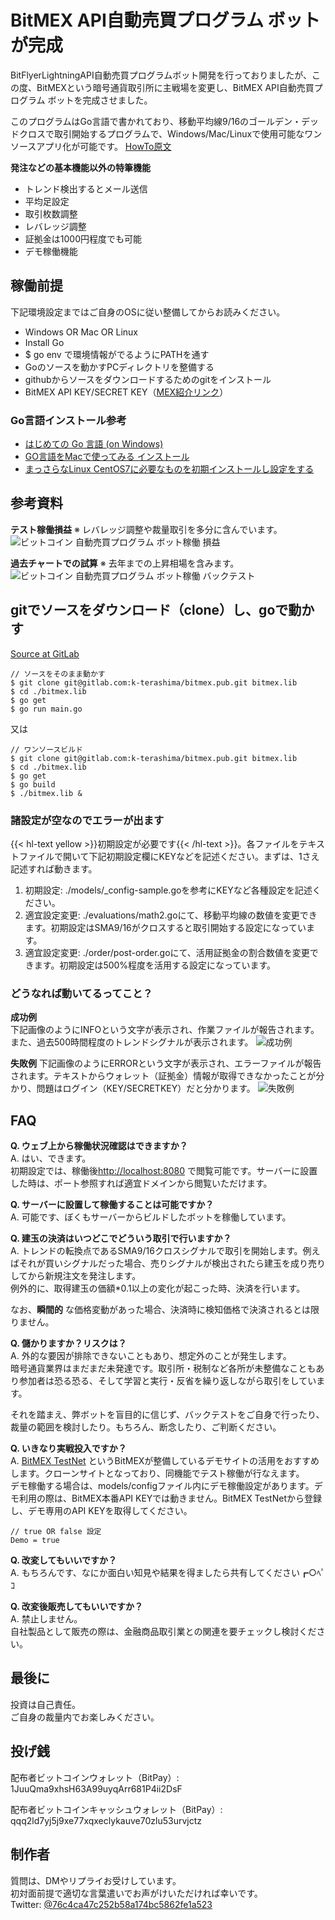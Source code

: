 # BitMEX API自動売買プログラム ボットが完成
BitFlyerLightningAPI自動売買プログラムボット開発を行っておりましたが、この度、BitMEXという暗号通貨取引所に主戦場を変更し、BitMEX API自動売買プログラム ボットを完成させました。

このプログラムはGo言語で書かれており、移動平均線9/16のゴールデン・デッドクロスで取引開始するプログラムで、Windows/Mac/Linuxで使用可能なワンソースアプリ化が可能です。
[HowTo原文](http://program.okitama.org/2018/03/2018-03-28_bitmex-api-auto-trade-howto/)

__発注などの基本機能以外の特筆機能__  
- トレンド検出するとメール送信  
- 平均足設定  
- 取引枚数調整  
- レバレッジ調整  
- 証拠金は1000円程度でも可能  
- デモ稼働機能  

<!-- toc -->
<!--more-->

## 稼働前提
下記環境設定まではご自身のOSに従い整備してからお読みください。

- Windows OR Mac OR Linux
- Install Go
- $ go env で環境情報がでるようにPATHを通す
- Goのソースを動かすPCディレクトリを整備する
- githubからソースをダウンロードするためのgitをインストール
- BitMEX API KEY/SECRET KEY（[MEX紹介リンク](https://www.bitmex.com/register/hwAUJG)）

### Go言語インストール参考
-  [はじめての Go 言語 (on Windows)](https://qiita.com/spiegel-im-spiegel/items/dca0df389df1470bdbfa)
- [GO言語をMacで使ってみる インストール](https://qiita.com/Noah0x00/items/63e024f9b5a27276401b)
-  [まっさらなLinux CentOS7に必要なものを初期インストールし設定をする](http://program.okitama.org/2018/01/2017-12-26_cent-os-install-nginx/)

## 参考資料
__テスト稼働損益__  ※ レバレッジ調整や裁量取引を多分に含んでいます。  
![ビットコイン 自動売買プログラム ボット稼働 損益](http://program.okitama.org/img/bitmex_pl.png)


__過去チャートでの試算__  ※ 去年までの上昇相場を含みます。  
![ビットコイン 自動売買プログラム ボット稼働 バックテスト](http://program.okitama.org/img/bitmex_trial.png)

## gitでソースをダウンロード（clone）し、goで動かす
[Source at GitLab](https://gitlab.com/k-terashima/bitmex.pub)

```
// ソースをそのまま動かす
$ git clone git@gitlab.com:k-terashima/bitmex.pub.git bitmex.lib
$ cd ./bitmex.lib
$ go get
$ go run main.go
```

又は

```
// ワンソースビルド
$ git clone git@gitlab.com:k-terashima/bitmex.pub.git bitmex.lib
$ cd ./bitmex.lib
$ go get
$ go build
$ ./bitmex.lib &
```

### 諸設定が空なのでエラーが出ます
{{< hl-text yellow >}}初期設定が必要です{{< /hl-text >}}。各ファイルをテキストファイルで開いて下記初期設定欄にKEYなどを記述ください。まずは、1さえ記述すれば動きます。  


1. 初期設定: ./models/\_config-sample.goを参考にKEYなど各種設定を記述ください。  
2. 適宜設定変更: ./evaluations/math2.goにて、移動平均線の数値を変更できます。初期設定はSMA9/16がクロスすると取引開始する設定になっています。  
3. 適宜設定変更: ./order/post-order.goにて、活用証拠金の割合数値を変更できます。初期設定は500%程度を活用する設定になっています。  


### どうなれば動いてるってこと？
__成功例__  
下記画像のようにINFOという文字が表示され、作業ファイルが報告されます。また、過去500時間程度のトレンドシグナルが表示されます。
![成功例](http://program.okitama.org/img/bitmex_success.png)


__失敗例__
下記画像のようにERRORという文字が表示され、エラーファイルが報告されます。テキストからウォレット（証拠金）情報が取得できなかったことが分かり、問題はログイン（KEY/SECRETKEY）だと分かります。
![失敗例](http://program.okitama.org/img/bitmex_error.png)

## FAQ
__Q. ウェブ上から稼働状況確認はできますか？__  
A. はい、できます。  
初期設定では、稼働後[http://localhost:8080](http://localhost:8080) で閲覧可能です。サーバーに設置した時は、ポート参照すれば適宜ドメインから閲覧いただけます。

__Q. サーバーに設置して稼働することは可能ですか？__  
A. 可能です、ぼくもサーバーからビルドしたボットを稼働しています。

__Q. 建玉の決済はいつどこでどういう取引で行いますか？__  
A. トレンドの転換点であるSMA9/16クロスシグナルで取引を開始します。例えばそれが買いシグナルだった場合、売りシグナルが検出されたら建玉を成り売りしてから新規注文を発注します。  
例外的に、取得建玉の価額*0.1以上の変化が起こった時、決済を行います。

なお、__瞬間的__ な価格変動があった場合、決済時に検知価格で決済されるとは限りません。

__Q. 儲かりますか？リスクは？__  
A. 外的な要因が排除できないこともあり、想定外のことが発生します。  
暗号通貨業界はまだまだ未発達です。取引所・税制など各所が未整備なこともあり参加者は恐る恐る、そして学習と実行・反省を繰り返しながら取引をしています。  

それを踏まえ、弊ボットを盲目的に信じず、バックテストをご自身で行ったり、裁量の範囲を検討したり。もちろん、断念したり、ご判断ください。

__Q. いきなり実戦投入ですか？__  
A. [BitMEX TestNet](https://testnet.bitmex.com) というBitMEXが整備しているデモサイトの活用をおすすめします。クローンサイトとなっており、同機能でテスト稼働が行なえます。  
デモ稼働する場合は、models/configファイル内にデモ稼働設定があります。デモ利用の際は、BitMEX本番API KEYでは動きません。BitMEX TestNetから登録し、デモ専用のAPI KEYを取得してください。
```
// true OR false 設定
Demo = true

```

__Q. 改変してもいいですか？__  
A. もちろんです、なにか面白い知見や結果を得ましたら共有してください┏○ﾍﾟｺ

__Q. 改変後販売してもいいですか？__  
A. 禁止しません。  
自社製品として販売の際は、金融商品取引業との関連を要チェックし検討ください。  


## 最後に
投資は自己責任。  
ご自身の裁量内でお楽しみください。

## 投げ銭
配布者ビットコインウォレット（BitPay）:
1JuuQma9xhsH63A99uyqArr681P4ii2DsF

配布者ビットコインキャッシュウォレット（BitPay）:
qqq2ld7yj5j9xe77xqxeclykauve70zlu53urvjctz


## 制作者
質問は、DMやリプライお受けしています。  
初対面前提で適切な言葉遣いでお声がけいただければ幸いです。  
Twitter: [@76c4ca47c252b58a174bc5862fe1a523](https://twitter.com/numbTrade)
